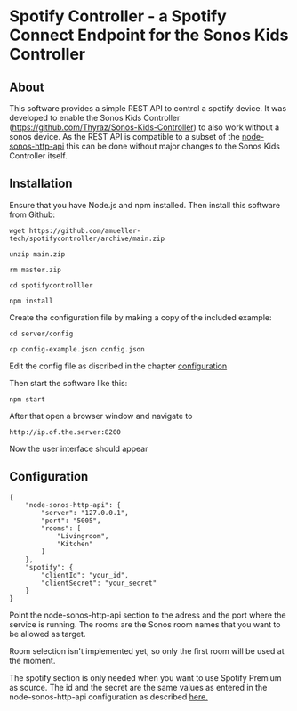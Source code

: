 # Spotify Controller - a Spotify Connect Endpoint for the Sonos Kids Controller

## About
This software provides a simple REST API to control a spotify device.
It was developed to enable the Sonos Kids Controller (https://github.com/Thyraz/Sonos-Kids-Controller) to also work without a sonos device.
As the REST API is compatible to a subset of the [node-sonos-http-api](https://github.com/Thyraz/node-sonos-http-api) this can be done without major changes to the Sonos Kids Controller itself.

## Installation
Ensure that you have Node.js and npm installed.
Then install this software from Github:
```
wget https://github.com/amueller-tech/spotifycontroller/archive/main.zip

unzip main.zip

rm master.zip

cd spotifycontrolller

npm install

```
Create the configuration file by making a copy of the included example:
```
cd server/config

cp config-example.json config.json
```
Edit the config file as discribed in the chapter [configuration](#configuration)

Then start the software like this:
```
npm start
```

After that open a browser window and navigate to 
```
http://ip.of.the.server:8200
```
Now the user interface should appear

## Configuration
```
{
    "node-sonos-http-api": {
        "server": "127.0.0.1",
        "port": "5005",
        "rooms": [
            "Livingroom",
            "Kitchen"
        ]
    },
    "spotify": {
        "clientId": "your_id",
        "clientSecret": "your_secret"
    }
}
```
Point the node-sonos-http-api section to the adress and the port where the service is running.
The rooms are the Sonos room names that you want to be allowed as target.

Room selection isn't implemented yet, so only the first room will be used at the moment.

The spotify section is only needed when you want to use Spotify Premium as source.
The id and the secret are the same values as entered in the node-sonos-http-api configuration as described [here.](https://github.com/Thyraz/node-sonos-http-api#note-for-spotify-users)
